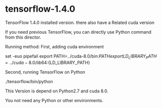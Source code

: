 # tensorflow-1.4.0
TensorFlow 1.4.0 installed version. there also have a Related cuda version 

If you need previous TensorFlow, you can directly use Python command from this director.

Running method: 
First, adding cuda environment

set -euo pipefail
export PATH=../cuda-8.0/bin:${PATH}
export LD_LIBRARY_PATH=../cuda-8.0/lib64:${LD_LIBRARY_PATH}


Second, running TensorFlow on Python

./tensorflow/bin/python

This Version is depend on Python2.7 and cuda 8.0.

You not need any Python or other environments.
